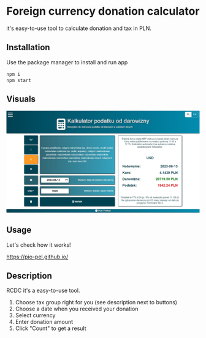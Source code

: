 # Foreign currency donation calculator

it's easy-to-use tool to calculate donation and tax in PLN.

## Installation

Use the package manager to install and run app

```npm
npm i
npm start
```

## Visuals

![Alt text](screen.jpg)

## Usage

Let's check how it works!

https://pio-pel.github.io/

## Description

RCDC it's a easy-to-use tool.

1. Choose tax group right for you (see description next to buttons)
2. Choose a date when you received your donation
3. Select currency
4. Enter donation amount
5. Click "Count" to get a result
